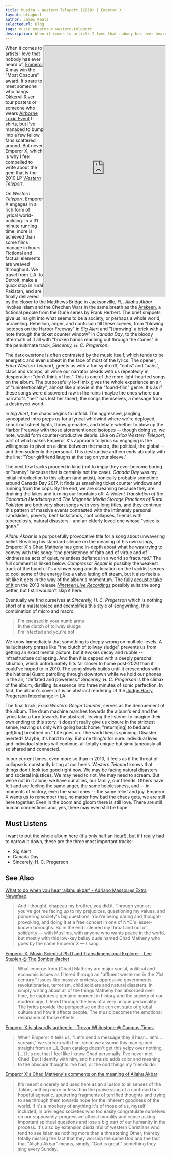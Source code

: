 ```yaml
---
title: Musica - Western Teleport (2010) | Emperor X
layout: blogpost
author: James Keats
selectedurl: Blog
tags: music emperor-x western-teleport
description: When it comes to artists I love that nobody has ever heard of, Emperor X may win the "Most Obscure" award. 
---
```


<iframe align="right"
    class="ml-8 mb-8"
    style="width: 380px; height: 786px;" 
    src="https://bandcamp.com/EmbeddedPlayer/album=2262778999/size=large/bgcol=ffffff/linkcol=df7046/transparent=true/" 
    seamless>
        <a href="https://emperorx.bandcamp.com/album/western-teleport">Western Teleport by Emperor X</a>
</iframe>


When it comes to artists I love that nobody has ever heard of, [Emperor X](https://emperorx.bandcamp.com/) may win the "Most Obscure" award. It's rare to meet someone who hangs [Okkervil River](https://okkervilriver.bandcamp.com/) tour posters or someone who wears [Airborne Toxic Event](https://theairbornetoxicevent.bandcamp.com/) t-shirts, but I've managed to bump into a few fellow fans scattered around. But never Emperor X, which is why I feel compelled to write about the gem that is the 2010 LP [*Western Teleport*](https://emperorx.bandcamp.com/album/western-teleport).

On *Western Teleport*, Emperor X engages in a rich form of lyrical world-building. In a 31 minute running time, more is achieved than some films manage in hours. Fictional and factual elements are weaved throughout. We travel from L.A. to Detroit, make a quick stop in rural Pakistan, and are finally delivered by the closer to the Matthews Bridge in Jacksonville, FL. *Allahu Akbar* invokes Islam and the Chechen Wars in the same breath as the [Arakeen](https://en.wikipedia.org/wiki/Arrakis), a fictional people from the Dune series by Frank Herbert. The brief snippets give us insight into what seems to be a society, or perhaps a whole world, unraveling. Rebellion, anger, and confusion fill these scenes, from "blowing isotopes on the Harbor Freeway" in *Sig Alert* and "[throwing] a brick with a note through the ticket counter window" in *Canada Day*, to the bloody aftermath of it all with "broken hands reaching out through the stones" in the penultimate track, *Sincerely, H. C. Pregerson*.

The dark overtone is often contrasted by the music itself, which tends to be energetic and even upbeat in the face of most of the lyrics. The opener, *Erica Western Teleport*, greets us with a fun synth riff, "oohs" and "aahs", claps and stomps, all while our narrator pleads with us repeatedly in desperation: "don't think of her." This is one of the more light-hearted songs on the album. The purposefully lo-fi mix gives the whole experience an air of "unintentionality", almost like a movie in the "found-film" genre. It's as if these songs were discovered raw in the ruins (maybe the ones where our narrator's "her" has lost her taser); the songs themselves, a message from a destroyed world.

In *Sig Alert*, the chaos begins to unfold. The aggressive, jangling, syncopated intro preps us for a lyrical whirlwind where we're deployed, knock out street lights, throw grenades, and debate whether to blow up the Harbor Freeway with those aforementioned isotopes -- though doing so, we note, would form counter-productive debris. Like on *Erica Western Teleport*, part of what makes Emperor X's approach to lyrics so engaging is the willingness to pivot on a dime between the macro, the political, the global -- and then suddenly the personal. This destructive anthem ends abruptly with the line: "Your girlfriend laughs at the tag on your sleeve."

The next few tracks proceed in kind (not to imply they ever become boring or "samey" because that is certainly not the case). *Canada Day* was my initial introduction to this album (and artist), ironically probably sometime around Canada Day 2017. It finds us smashing ticket counter windows and running from the cops. By the end, we are screaming because they are draining the lakes and turning our fountains off. *A Violent Translation of the Concordia Headscarp* and *The Magnetic Media Storage Practices of Rural Pakistan* are both very short songs with very long titles, and they continue this pattern of massive events contrasted with the intimately personal. Landslides, poverty, bent kickstands, roof collapses, friends with tuberculosis, natural disasters - and an elderly loved one whose "voice is gone."

*Allahu Akbar* is a purposefully provocative title for a song about unwavering belief. Breaking his standard silence on the meaning of his own songs, Emperor X's Chad Matheny has gone in-depth about what he was trying to convey with this song: "the persistence of faith and of virtue and of kindness as acts of quiet, relentless defiance in a world so fractured." The full comment is linked below. *Compressor Repair* is possibly the weakest track of the bunch. It's a slower song and its location on the tracklist serves to cool some of the energy like a valve letting off steam, but it also feels a bit like it gets in the way of the album's momentum. The [fully acoustic take of it](https://emperorx.bandcamp.com/track/compressor-repair-live-at-a-farmhouse-in-rural-massachusetts) on the 2013 release [*Nineteen Live Recordings*](https://emperorx.bandcamp.com/album/nineteen-live-recordings) possibly suits the song better, but I still wouldn't skip it here.

Eventually we find ourselves at *Sincerely, H. C. Pregerson* which is nothing short of a masterpiece and exemplifies this style of songwriting, this combination of micro and macro.

> I'm encased in your numb arms<br>
> In the clutch of tollway sludge<br>
> I'm infected and you're not<br>

We know immediately that something is deeply wrong on multiple levels. A hallucinatory phrase like "the clutch of tollway sludge" prevents us from getting an exact mental picture, but it evokes decay and rubble -- infrastructure collapsing. And then it is capped with a deeply personal situation, which unfortunately hits far closer to home post-2020 than it could've hoped to in 2010. The song slowly builds until it crescendos with the National Guard patrolling through downtown while we hold our phones in the air, "deflated and powerless." *Sincerely, H. C. Pregerson* is the climax of the album, distilling its essence into three minutes of sonic perfection. In fact, the album's cover art is an abstract rendering of the [Judge Harry Pregerson Interchange](https://en.wikipedia.org/wiki/Judge_Harry_Pregerson_Interchange) in LA.

The final track, *Erica Western Geiger Counter*, serves as the denouement of the album. The drum machine marches towards the album's end and the lyrics take a turn towards the abstract, leaving the listener to imagine their own ending to this story. It doesn't really give us closure in the strictest sense, leaving us only with going back home, "return[ing] to bed and get[ting] breathed on." Life goes on. The world keeps spinning. Disaster averted? Maybe, it's hard to say. But one thing's for sure: individual lives and individual stories will continue, all totally unique but simultaneously all so shared and connected.

In our current times, even more so than in 2010, it feels as if the threat of collapse is constantly biting at our heels. *Western Teleport* knows that things don't look too good right now. We may be facing natural disasters and societal injustices. We may need to riot. We may need to scream. But we're not in it alone; we have our allies, our family, our friends. Others have felt and are feeling the same anger, the same helplessness, and -- in moments of victory, even the small ones -- the same relief and joy. Emperor X wants us to remember that, no matter how bad the chaos gets, we are still here together. Even in the doom and gloom there is still love. There are still human connections and, yes, there may even still be hope.

## Must Listens

I want to put the whole album here (it's only half an hour!), but if I really had to narrow it down, these are the three most important tracks:

* Sig Alert
* Canada Day
* Sincerely, H. C. Pregerson

## See Also

[What to do when you hear ‘allahu akbar' - Adriano Massou @ Extra Newsfeed](https://extranewsfeed.com/allahu-akbar-nyc-new-york-islamophobia-4d80156f94ea)
> And I thought, chapeau my brother, you did it. Through your art you've got me facing up to my prejudices, questioning my values, and pondering society's big questions. You're being daring and thought-provoking, and doing it at a free concert in one of NYC's lesser-known boroughs. So in the end I cleared my throat and out of solidarity — with Muslims, with anyone who wants peace in the world, but mostly with this low-key ballsy dude named Chad Matheny who goes by the name Emperor X — I sang.

[Emperor X, Music Scientist Ph.D and Transdimensional Explorer - Lee Stepien @ The Bomber Jacket](https://web.archive.org/web/20120807161648/http://mangonebula.blogspot.com/2012/02/emperor-x-music-scientist-phd-and.html)
> What emerge from [Chad] Matheny are major social, political and economic issues as filtered through an "affluent westerner in the 21st century." Issues like massive protests, oppressive governments, revolutionaries, terrorism, child soldiers and natural disasters. In simply writing about all of the things Matheny has absorbed over time, he captures a genuine moment in history and the society of our modern age, filtered through the lens of a very unique personality. The lyrics provide the perspective on the current state of global culture and how it affects people. The music becomes the emotional resonance of those effects.

[Emperor X is absurdly authentic - Trevor Whitestone @ Campus Times](https://web.archive.org/web/20200114204731/http://www.campustimes.org/2019/02/17/emperor-x-is-absurdly-authentic/)
> When Emperor X tells us, "Let's send a message they'll hear... let's... scream," we scream with him, since we assume this man ripped straight from an L.L.Bean catalog doesn't get this yelpy over nothing. [...] It's not that I feel like I know Chad personally. I've never met Chad. But I identify with him, and his music adds color and meaning to the obscure thoughts I've had, or the odd things my friends do.

[Emperor X's Chad Matheny's comments on the meaning of Allahu Akbar](https://www.youtube.com/watch?v=5sggvbhJkaY&lc=UghvNsGvqN6czHgCoAEC)
> It's meant sincerely and used here as an allusion to all senses of the Takbir, nothing more or less than the praise song of a confused but hopeful agnostic, sputtering fragments of terrified thoughts and trying to see through them towards hope for the inherent goodness of the world. If it's a mockery of anything it's of those of us, myself included, in privileged societies who too easily congratulate ourselves on our supposedly-progressive atheist morality and cease asking important spiritual questions and lose a big part of our humanity in the process. It's also by extension disdainful of western Christians who tend to see Islam as nothing more than a threatening Other, thereby totally missing the fact that they worship the same God and the fact that "Allahu Akbar" means, simply, "God is great," something they sing every Sunday.
